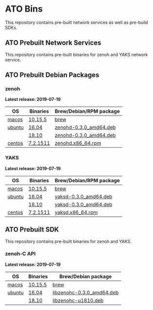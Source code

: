 # ATO Bins
This repository contains pre-built network services as well as pre-build SDKs.

## ATO Prebuilt Network Services
This repository contains pre-built binaries for zenoh and YAKS network service.

## ATO Prebuilt Debian Packages

### zenoh

**Latest release: 2019-07-19**

| OS | Binaries | Brew/Debian/RPM package |
| --- | --- | --- |
| [macos](./zenoh/latest/macos)   | [10.15.5](./zenoh/latest/macos/10.15.5/zenohd)  | [brew](./zenoh/latest/macos) |
| [ubuntu](./zenoh/latest/ubuntu) | [16.04](./zenoh/latest/ubuntu/16.04/zenohd) | [zenohd-0.3.0_amd64.deb](./zenoh/latest/ubuntu/16.04/zenohd-0.3.0_amd64.deb) |
|| [18.10](./zenoh/latest/ubuntu/18.10/zenohd) | [zenohd-0.3.0_amd64.deb](./zenoh/latest/ubuntu/18.10/zenohd-0.3.0_amd64.deb) |
| [centos](./zenoh/latest/centos) | [7.2.1511](./zenoh/latest/centos/7.2.1511/zenohd) | [zenohd.x86_64.rpm](./zenoh/latest/centos/7.2.1511/zenohd-0.3.0-1.el7.x86_64.rpm)|


### YAKS

**Latest release: 2019-07-19**

| OS | Binaries |  Brew/Debian/RPM package |
| --- | --- | --- |
| [macos](./yaks/latest/macos)   | [10.15.5](./yaks/latest/macos/10.15.5/yaksd)    | [brew](./yaks/latest/macos) |
| [ubuntu](./yaks/latest/ubuntu) | [16.04](./yaks/latest/ubuntu/16.04/yaksd) | [yaksd-0.3.0_amd64.deb](./yaks/latest/ubuntu/16.04/yaksd-0.3.0_amd64.deb)    |
| | [18.10](./yaks/latest/ubuntu/18.10/yaksd) | [yaksd-0.3.0_amd64.deb](./yaks/latest/ubuntu/18.10/yaksd-0.3.0_amd64.deb) |
| [centos](./yaks/latest/centos) | [7.2.1511](./yaks/latest/centos/7.2.1511/yaksd) | [yaksd.x86_64.rpm](./yaks/latest/centos/7.2.1511/yaksd-0.3.0-1.el7.x86_64.rpm) |

## ATO Prebuilt SDK
This repository contains pre-built binaries for zenoh and YAKS.

### zenoh-C API

**Latest release: 2019-07-19**

| OS | Binaries |  Brew/Debian package |
| --- | --- | --- |
| [macos](./zenoh-c/latest/macos)   | [10.15.5](./zenoh-c/latest/macos/10.15.5/libzenohc.dylib)  | [brew](./zenoh-c/latest/macos) |
| [ubuntu](./zenoh-c/latest/ubuntu) | [16.04](./zenoh-c/latest/ubuntu/16.04/libzenohc.so) | [libzenohc-0.3.0_amd64.deb](./zenoh-c/latest/ubuntu/16.04/libzenohc-0.3.0_amd64.deb) |
| | [18.10](./zenoh-c/latest/ubuntu/18.10/libzenohc.so)  | [libzenohc-u1810.deb](./zenoh-c/latest/ubuntu/18.10/libzenohc-0.3.0_amd64.deb) |
